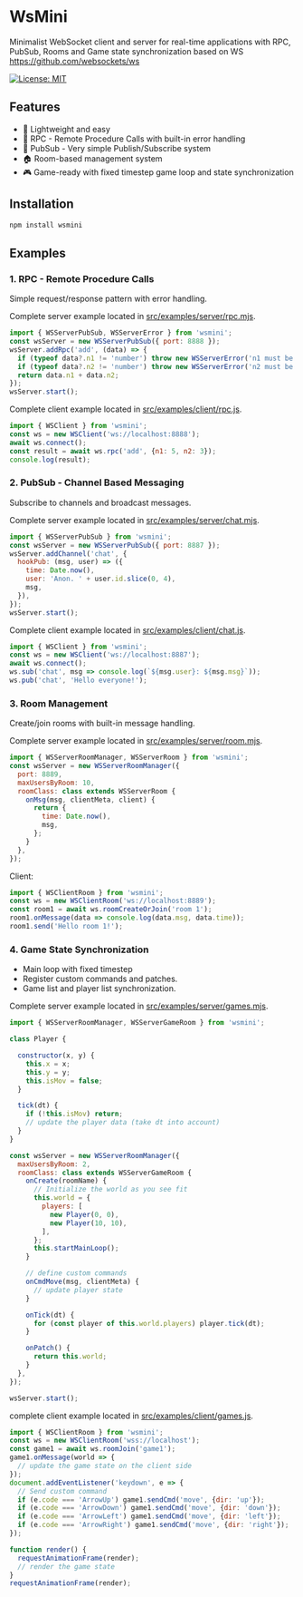 # WsMini

Minimalist WebSocket client and server for real-time applications with RPC, PubSub, Rooms and Game state synchronization based on WS https://github.com/websockets/ws

[![License: MIT](https://img.shields.io/badge/License-MIT-yellow.svg)](https://opensource.org/licenses/MIT)

## Features

- 🚀 Lightweight and easy
- 📡 RPC - Remote Procedure Calls with built-in error handling
- 🎯 PubSub - Very simple Publish/Subscribe system
- 🏠 Room-based management system
- 🎮 Game-ready with fixed timestep game loop and state synchronization

## Installation

```bash
npm install wsmini
```

## Examples

### 1. RPC - Remote Procedure Calls
Simple request/response pattern with error handling.

Complete server example located in [src/examples/server/rpc.mjs](src/examples/server/rpc.mjs).
```js
import { WSServerPubSub, WSServerError } from 'wsmini';
const wsServer = new WSServerPubSub({ port: 8888 });
wsServer.addRpc('add', (data) => {
  if (typeof data?.n1 != 'number') throw new WSServerError('n1 must be a number');
  if (typeof data?.n2 != 'number') throw new WSServerError('n2 must be a number');
  return data.n1 + data.n2;
});
wsServer.start();
```

Complete client example located in [src/examples/client/rpc.js](src/examples/client/rpc.js).
```javascript
import { WSClient } from 'wsmini';
const ws = new WSClient('ws://localhost:8888');
await ws.connect();
const result = await ws.rpc('add', {n1: 5, n2: 3});
console.log(result);
```

### 2. PubSub - Channel Based Messaging
Subscribe to channels and broadcast messages.

Complete server example located in [src/examples/server/chat.mjs](src/examples/server/chat.mjs).
```javascript
import { WSServerPubSub } from 'wsmini';
const wsServer = new WSServerPubSub({ port: 8887 });
wsServer.addChannel('chat', {
  hookPub: (msg, user) => ({
    time: Date.now(),
    user: 'Anon. ' + user.id.slice(0, 4),
    msg,
  }),
});
wsServer.start();
```

Complete client example located in [src/examples/client/chat.js](src/examples/client/chat.js).
```javascript
import { WSClient } from 'wsmini';
const ws = new WSClient('ws://localhost:8887');
await ws.connect();
ws.sub('chat', msg => console.log(`${msg.user}: ${msg.msg}`));
ws.pub('chat', 'Hello everyone!');
```

### 3. Room Management
Create/join rooms with built-in message handling.

Complete server example located in [src/examples/server/room.mjs](src/examples/server/room.mjs).
```javascript
import { WSServerRoomManager, WSServerRoom } from 'wsmini';
const wsServer = new WSServerRoomManager({
  port: 8889,
  maxUsersByRoom: 10,
  roomClass: class extends WSServerRoom {
    onMsg(msg, clientMeta, client) {
      return {
        time: Date.now(),
        msg,
      };
    }
  },
});
```

Client:
```javascript
import { WSClientRoom } from 'wsmini';
const ws = new WSClientRoom('ws://localhost:8889');
const room1 = await ws.roomCreateOrJoin('room 1');
room1.onMessage(data => console.log(data.msg, data.time));
room1.send('Hello room 1!');
```

### 4. Game State Synchronization
- Main loop with fixed timestep
- Register custom commands and patches.
- Game list and player list synchronization.

Complete server example located in [src/examples/server/games.mjs](src/examples/server/games.mjs).
```javascript
import { WSServerRoomManager, WSServerGameRoom } from 'wsmini';

class Player {

  constructor(x, y) {
    this.x = x;
    this.y = y;
    this.isMov = false;
  }

  tick(dt) {
    if (!this.isMov) return;
    // update the player data (take dt into account)
  }
}

const wsServer = new WSServerRoomManager({
  maxUsersByRoom: 2,
  roomClass: class extends WSServerGameRoom {
    onCreate(roomName) {
      // Initialize the world as you see fit
      this.world = {
        players: [
          new Player(0, 0),
          new Player(10, 10),
        ],
      };
      this.startMainLoop();
    }

    // define custom commands
    onCmdMove(msg, clientMeta) {      
      // update player state
    }    

    onTick(dt) {
      for (const player of this.world.players) player.tick(dt);
    }

    onPatch() {
      return this.world;
    }
  },
});

wsServer.start();
```

complete client example located in [src/examples/client/games.js](src/examples/client/games.js).
```javascript
import { WSClientRoom } from 'wsmini';
const ws = new WSClientRoom('wss://localhost');
const game1 = await ws.roomJoin('game1');
game1.onMessage(world => {
  // update the game state on the client side
});
document.addEventListener('keydown', e => {
  // Send custom command
  if (e.code === 'ArrowUp') game1.sendCmd('move', {dir: 'up'});
  if (e.code === 'ArrowDown') game1.sendCmd('move', {dir: 'down'});
  if (e.code === 'ArrowLeft') game1.sendCmd('move', {dir: 'left'});
  if (e.code === 'ArrowRight') game1.sendCmd('move', {dir: 'right'});
});

function render() {
  requestAnimationFrame(render);
  // render the game state
}
requestAnimationFrame(render);
```

